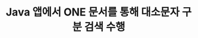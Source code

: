 ---
############################# Static ############################
layout: "auto-gen-gist"
draft: false
path: "ko/search/java/case-sensitive/one/"
otherformats: PDF DOC DOT DOCX DOCM DOTX DOTM TXT ODT OTT RTF XLS XLT XLSX XLSM XLSB XLTX XLTM XLA XLAM ODS OTS CSV TSV XML PPT PPS POT PPTX PPTM POTX POTM PPSX PPSM ODP PST OST EML EMLX ZIP XHTML MHTML MD CHM EPUB  FB2 

############################# Head ############################
head_title: "ONE 문서에서 대소문자 구분 텍스트 검색을 수행하는 Java API"
head_description: "GroupDocs.Search Java API를 사용하면 프로그래머가 대소문자를 구분하는 텍스트 검색을 수행하고 Java를 통해 ONE 문서에서 단어의 정확한 구조를 찾을 수 있습니다."

############################# Header ############################
title: "Java 앱에서 ONE 문서를 통해 대소문자 구분 검색 수행"
description: "GroupDocs.Search Java API를 사용하면 소프트웨어 개발자가 Java 앱에서 PDF, HTML, DOCX, PPTX, XLSX 등과 같은 다양한 문서 유형을 통해 대소문자 구분 텍스트 검색을 적용할 수 있습니다."

######################### Download Button #######################
button:
    enable: true

############################# About ############################
about:
    enable: true
    title: "Java 앱에서 대소문자 구분 검색을 수행하는 방법은 무엇입니까?"
    content: |
      대소문자 구분은 웹, 데이터베이스 또는 문서 검색에서 대문자(대문자)와 소문자(소문자)를 구별하는 프로그램의 기능을 설명하는 매우 유용한 검색 기술입니다. 기본적으로 검색 엔진은 대소문자를 구분하지 않는다는 점을 기억하는 것이 중요합니다. 즉, Computer라는 단어를 검색하면 키 이름이 있는 두 조각 또는 Computer와 computer라는 단어가 있는 텍스트가 모두 표시됩니다. 대소문자를 구분하는 검색이 필요함을 의미하는 대문자 'Computer'로 검색 결과를 좁혀야 한다고 가정해 보겠습니다. GroupDocs.Search for Java는 소프트웨어 개발자가 PDF, HTML, Outlook 전자 메일, Microsoft Office Word, Excel 워크시트, PowerPoint 프레젠테이션, Outlook MSG, PST 등. 또한 키보드 레이아웃과 일치하지 않는 언어로 작성된 검색어를 식별할 수 있습니다.

############################# content ############################
steps:
    enable: true
    block:
    - title_left: "Java를 통한 ONE 문서의 대소문자 구분 검색"
      content_left: |
       GroupDocs.Search Java API는 기본 및 고급 검색 기능에 대한 완전한 지원을 통합하여 소프트웨어 개발자가 몇 줄의 코드로 Java 애플리케이션 내에서 대소문자를 구분하여 검색할 수 있도록 합니다.
       
       다음 Java 코드 예제는 몇 줄의 코드로 ONE 파일의 텍스트에서 쿼리를 사용하여 대소문자 구분 검색을 수행하는 방법을 보여줍니다.

      title_right: "ONE 파일에서 대소문자 구분 검색 수행"
      content_right: |
         * 색인 폴더와 문서 폴더의 경로를 식별합니다.
         * [Index](https://apireference.groupdocs.com/search/java/com.groupdocs.search/Index#Index(java.lang.String)) 클래스의 인스턴스를 호출하여 지정된 폴더에 인덱스 생성
         * [Add](https://apireference.groupdocs.com/search/net/groupdocs.search.index/add/methods/1) 클래스의 인스턴스를 호출하여 지정된 폴더에서 문서 인덱싱
         * [SearchOptions](https://apireference.groupdocs.com/search/net/groupdocs.search.options/searchoptions) 클래스의 새 인스턴스 시작
         * [UseCaseSensitiveSearch](https://apireference.groupdocs.com/search/net/groupdocs.search.options/searchoptions/properties/usecasesensitivesearch) 메서드를 호출하여 대소문자 구분 검색 옵션 활성화
         * 검색 쿼리 정의 및 검색 시작
         
        
      gisthash: "f5cba2431bcb82d746d2a002b1947d21"
      gistfile: "case-sensitive_in_text_queries_java.java"

    - title_left: "Java를 통해 개체 형식에서 대소문자 구분 검색 만들기"
      content_left: |
        GroupDocs.Search Java는 소프트웨어 개발자에게 자신의 응용 프로그램 내에서 다양한 문서 형식에 대한 검색 기능을 포함할 수 있는 기능을 제공합니다. 다음 Java 코드 예제는 ONE 문서를 통해 개체 형식의 쿼리로 대소문자 구분 검색을 수행하는 방법을 보여줍니다.

      title_right: "ONE 문서에서 대소문자 구분 검색 적용"
      content_right: |
        * 색인 폴더와 문서 폴더의 경로를 식별합니다.
        * [Index](https://apireference.groupdocs.com/search/java/com.groupdocs.search/Index#Index(java.lang.String)) 클래스의 인스턴스를 호출하여 지정된 폴더에 인덱스 생성
        * [Add](https://apireference.groupdocs.com/search/net/groupdocs.search.index/add/methods/1) 클래스의 인스턴스를 호출하여 지정된 폴더에서 문서 인덱싱
        * [SearchOptions](https://apireference.groupdocs.com/search/net/groupdocs.search.options/searchoptions) 클래스의 새 인스턴스 시작
        * [UseCaseSensitiveSearch](https://apireference.groupdocs.com/search/net/groupdocs.search.options/searchoptions/properties/usecasesensitivesearch) 메서드를 호출하여 대소문자 구분 검색 옵션 활성화
        * [createWordQuery](https://apireference.groupdocs.com/search/java/com.groupdocs.search/SearchQuery#createWordQuery(java.lang.String)) 메소드를 호출하여 객체에 검색어 생성
        * 검색 쿼리 정의 및 검색 시작
     
      gisthash: "9e2aee884e199033f89c2c21cde108b7"
      gistfile: "case-sensitive_search_in_object_form_java.java"

    - title_left: "시스템 요구 사항"
      content_left: |
       GroupDocs.Search for Java는 모든 주요 플랫폼 및 운영 체제에서 지원됩니다. 전체 시스템 요구 사항 가이드를 보려면 아래 코드를 실행하기 전에 [시스템 요구 사항](https://docs.groupdocs.com/search/java/system-requirements/)을 방문하십시오. 다음 전제 조건이 컴퓨터에 설치되어 있는지 확인하십시오. 체계:
         * 운영 체제: 마이크로소프트 윈도우, 리눅스, 맥OS
         * 자바 버전 지원: J2SE 7.0(1.7), J2SE 8.0(1.8) 이상
         * GroupDocs[Repository](https://repository.groupdocs.com/repo/com/groupdocs/groupdocs-search/)에서 최신 버전의 GroupDocs.Search for Java API 다운로드
        
      title_right: "GroupDocs.Search를 사용하는 이유"
      content_right: |
        * 메모리와 디스크에서 검색 인덱스 생성.
        * 파일, 스트림 또는 구조에서 인덱싱하는 기능.
        * 암호로 보호된 문서 색인 생성 지원.
        * 여러 인덱스 병합 지원.
        * 검색 인덱싱 중에 문서를 필터링합니다.
        * 검색 중 맞춤법 검사 지원.
        * 혼합 문자가 완전히 지원됩니다.
        * 다양한 검색 유형을 하나의 검색어로 결합합니다.
        * 간단한 단어 및 정규식 검색 지원
        * 검색 쿼리에서 별칭 대체를 완벽하게 지원합니다.

demos:
    enable: true
        

more_formats:
    enable: true


back_to_top:
    enable: true
---